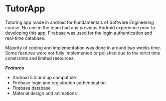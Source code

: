 # TutorApp
Tutoring app made in android for Fundamentals of Software Engineering course. No one in the team had any previous Android experience prior to developing this app. Firebase was used for the login authentication and real-time database.

Majority of coding and implementation was done in around two weeks time. Some features were not fully implemented or polished due to the strict time constraints and limited resources.

***Features***
* Android 5.0 and up compatible
* Firebase login and registration authentication
* Firebase database
* Material design and animations
